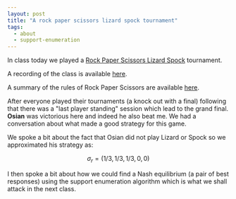 ```yaml
---
layout: post
title: "A rock paper scissors lizard spock tournament"
tags:
  - about
  - support-enumeration
---
```


In class today we played a [Rock Paper Scissors Lizard Spock](https://youtu.be/IFurn06BDuc?si=FoP8IS_efnK4UVOa) tournament.

A recording of the class is available [here](https://cardiff.cloud.panopto.eu/Panopto/Pages/Viewer.aspx?id=97c748da-afc6-4e2d-8fda-b27b01089402).

A summary of the rules of Rock Paper Scissors are available
[here](https://github.com/drvinceknight/gt/blob/main/do/static/rpsls/main.pdf).

After everyone played their tournaments (a knock out with a final)
following that there was a "last player standing" session which lead to the
grand final. **Osian** was victorious here and indeed he also beat me.
We had a conversation about what made a good strategy for this game.

We spoke a bit about the fact that Osian did not play Lizard or Spock so we
approximated his strategy as:

$$\sigma_r=(1/3, 1/3, 1/3, 0, 0)$$

I then spoke a bit about how we could find a Nash equilibrium (a pair of best
responses) using the support enumeration algorithm which is what we shall attack
in the next class.
